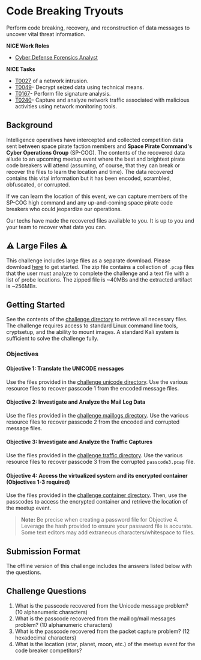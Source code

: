 # Code Breaking Tryouts

Perform code breaking, recovery, and reconstruction of data messages to uncover vital threat information.

**NICE Work Roles**
- [Cyber Defense Forensics Analyst](https://niccs.cisa.gov/workforce-development/nice-framework)

**NICE Tasks**
- [T0027](https://niccs.cisa.gov/workforce-development/nice-framework) of a network intrusion.
- [T0049](https://niccs.cisa.gov/workforce-development/nice-framework)- Decrypt seized data using technical means.
- [T0167](https://niccs.cisa.gov/workforce-development/nice-framework)- Perform file signature analysis.
- [T0240](https://niccs.cisa.gov/workforce-development/nice-framework)- Capture and analyze network traffic associated with malicious activities using network monitoring tools.

## Background

Intelligence operatives have intercepted and collected competition data sent between space pirate faction members and **Space Pirate Command's Cyber Operations Group** (SP-COG). The contents of the recovered data allude to an upcoming meetup event where the best and brightest pirate code breakers will attend (assuming, of course, that they can break or recover the files to learn the location and time). The data recovered contains this vital information but it has been encoded, scrambled, obfuscated, or corrupted.

If we can learn the location of this event, we can capture members of the SP-COG high command and any up-and-coming space pirate code breakers who could jeopardize our operations.

Our techs have made the recovered files available to you. It is up to you and your team to recover what data you can.

## ⚠️ Large Files ⚠️
This challenge includes large files as a separate download. Please download [here](https://presidentscup.cisa.gov/files/pc4/team-round3-code-breaking-tryouts-largefiles.zip) to get started. The zip file contains a collection of `.pcap` files that the user must analyze to complete the challenge and a text file with a list of probe locations. The zipped file is ~40MBs and the extracted artifact is ~256MBs.

## Getting Started

See the contents of the [challenge directory](./challenge) to retrieve all necessary files. The challenge requires access to standard Linux command line tools, cryptsetup, and the ability to mount images. A standard Kali system is sufficient to solve the challenge fully. 

### Objectives

#### Objective 1: Translate the UNICODE messages

Use the files provided in the [challenge unicode directory](./challenge/unicode). Use the various resource files to recover passcode 1 from the encoded message files.

#### Objective 2: Investigate and Analyze the Mail Log Data

Use the files provided in the [challenge maillogs directory](./challenge/maillogs). Use the various resource files to recover passcode 2 from the encoded and corrupted message files.

#### Objective 3: Investigate and Analyze the Traffic Captures

Use the files provided in the [challenge traffic directory](./challenge/traffic). Use the various resource files to recover passcode 3 from the corrupted `passcode3.pcap` file.

#### Objective 4: Access the virtualized system and its encrypted container (Objectives 1-3 required)

Use the files provided in the [challenge container directory](./challenge/container). Then, use the passcodes to access the encrypted container and retrieve the location of the meetup event.

> **Note:** Be precise when creating a password file for Objective 4. Leverage the hash provided to ensure your password file is accurate. Some text editors may add extraneous characters/whitespace to files. 

## Submission Format

The offline version of this challenge includes the answers listed below with the questions.

## Challenge Questions

1. What is the passcode recovered from the Unicode message problem? (10 alphanumeric characters)
2. What is the passcode recovered from the maillog/mail messages problem? (10 alphanumeric characters)  
3. What is the passcode recovered from the packet capture problem? (12 hexadecimal characters)  
4. What is the location (star, planet, moon, etc.) of the meetup event for the code breaker competitors?
